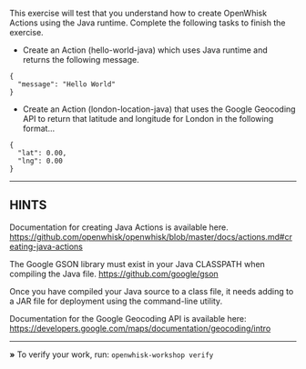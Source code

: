 This exercise will test that you understand how to create OpenWhisk Actions
using the Java runtime. Complete the following tasks to finish the exercise.

- Create an Action (hello-world-java) which uses Java runtime and returns the following message.

```
{
  "message": "Hello World"
}
```

- Create an Action (london-location-java) that uses the Google Geocoding API 
  to return that latitude and longitude for London in the following format...

```
{
  "lat": 0.00,
  "lng": 0.00
}
```

----------------------------------------------------------------------
## HINTS

Documentation for creating Java Actions is available here.
https://github.com/openwhisk/openwhisk/blob/master/docs/actions.md#creating-java-actions

The Google GSON library must exist in your Java CLASSPATH when compiling the Java file.
https://github.com/google/gson

Once you have compiled your Java source to a class file, it needs adding to a
JAR file for deployment using the command-line utility.

Documentation for the Google Geocoding API is available here:
https://developers.google.com/maps/documentation/geocoding/intro

----------------------------------------------------------------------

 __»__ To verify your work, run: `openwhisk-workshop verify`
